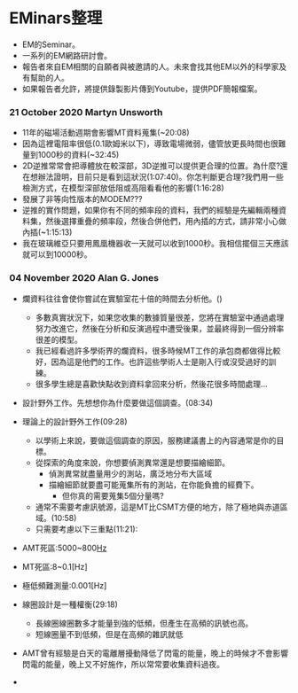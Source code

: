 # EMinars整理
+ EM的Seminar。
+ 一系列的EM網路研討會。
+ 報告者來自EM相關的自願者與被邀請的人。未來會找其他EM以外的科學家及有幫助的人。
+ 如果報告者允許，將提供錄製影片傳到Youtube，提供PDF簡報檔案。

### 21 October 2020 Martyn Unsworth
+ 11年的磁場活動週期會影響MT資料蒐集(~20:08)
+ 因為這裡電阻率很低(0.1歐姆米以下)，導致電場微弱，儘管放更長時間也很難量到1000秒的資料(~32:45)
+ 2D逆推常常會把導體放在較深部，3D逆推可以提供更合理的位置。為什麼?還在想辦法證明，目前只是看到這狀況(1:07:40)。你怎判斷更合理?我們用一些檢測方式，在模型深部放低阻或高阻看看他的影響(1:16:28)
+ 發展了非等向性版本的MODEM???
+ 逆推的實作問題，如果你有不同的頻率段的資料，我們的經驗是先編輯兩種資料集，然後選擇重疊的頻率段，然後合併他們，用內插的方式，請非常小心做內插(~1:15:13)
+ 我在玻璃維亞只要用鳳凰機器收一天就可以收到1000秒。我相信擺個三天應該就可以到10000秒。

### 04 November 2020 Alan G. Jones
+ 爛資料往往會使你嘗試在實驗室花十倍的時間去分析他。()
  + 多數真實狀況下，如果您收集的數據質量很差，您將在實驗室中通過處理努力改進它，然後在分析和反演過程中遭受後果，並最終得到一個分辨率很差的模型。
  + 我已經看過許多學術界的爛資料，很多時候MT工作的承包商都做得比較好，因為這是他們的工作。也許這些學術人士是剛入行或沒受過好的訓練。
  + 很多學生總是喜歡快點收到資料拿回來分析，然後花很多時間處理...
+ 設計野外工作。先想想你為什麼要做這個調查。(08:34)
+ 理論上的設計野外工作(09:28)
  + 以學術上來說，要做這個調查的原因，服務建議書上的內容通常是你的目標。
  + 從探索的角度來說，你想要偵測異常還是想要描繪細節。
    + 偵測異常就盡量用少的測站，廣泛地分布大區域
    + 描繪細節就要盡可能蒐集所有的測站，在你能負擔的經費下。
      + 但你真的需要蒐集5個分量嗎?  
  + 通常不需要考慮訊號源，這是MT比CSMT方便的地方，除了極地與赤道區域。(10:58)
  + 只需要考慮以下三重點(11:21):


+ AMT死區:5000~800[Hz](28:20)
+ MT死區:8~0.1[Hz]
+ 極低頻難測量:0.001[Hz]

+ 線圈設計是一種權衡(29:18)
  + 長線圈線圈數多才能量到強的低頻，但產生在高頻的訊號也高。
  + 短線圈量不到低頻，但是在高頻的雜訊就低
+ AMT曾有經驗是白天的電離層擾動降低了閃電的能量，晚上的時候才不會影響閃電的能量，晚上又不好施作，所以常常要收集資料過夜。

+ 
